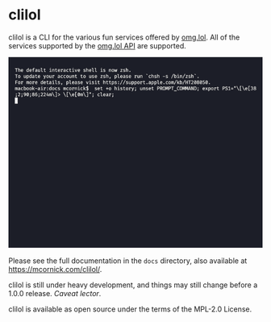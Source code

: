 # clilol

clilol is a CLI for the various fun services offered by [omg.lol](https://omg.lol/). All of the services supported by the [omg.lol API](https://api.omg.lol) are supported.

![Screenshot](docs/clilol.gif "Screenshot")

Please see the full documentation in the `docs` directory, also available at https://mcornick.com/clilol/.

clilol is still under heavy development, and things may still change before a 1.0.0 release. _Caveat lector_.

clilol is available as open source under the terms of the MPL-2.0 License.
